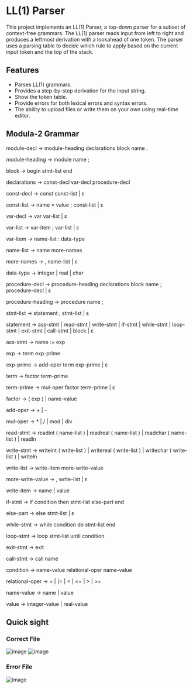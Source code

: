# LL(1) Parser

This project implements an LL(1) Parser, a top-down parser for a subset of context-free grammars. The LL(1) parser reads input from left to right and produces a leftmost derivation with a lookahead of one token.
The parser uses a parsing table to decide which rule to apply based on the current input token and the top of the stack.

## Features

- Parses LL(1) grammars.
- Provides a step-by-step derivation for the input string.
- Show the token table.
- Provide errors for both lexical errors and syntax errors.
- The ability to upload files or write them on your own using real-time editor.


##  Modula-2 Grammar

module-decl       → module-heading declarations block name .

module-heading    → module name ;

block             → begin stmt-list end

declarations      → const-decl var-decl procedure-decl

const-decl        → const const-list | ε

const-list        → name = value ; const-list | ε

var-decl          → var var-list | ε

var-list          → var-item ; var-list | ε

var-item          → name-list : data-type

name-list         → name more-names

more-names        → , name-list | ε

data-type         → integer | real | char

procedure-decl    → procedure-heading declarations block name ; procedure-decl | ε

procedure-heading → procedure name ;

stmt-list         → statement ; stmt-list | ε

statement         → ass-stmt | read-stmt | write-stmt | if-stmt | while-stmt
                   | loop-stmt | exit-stmt | call-stmt | block | ε

ass-stmt          → name := exp

exp               → term exp-prime

exp-prime         → add-oper term exp-prime | ε

term              → factor term-prime

term-prime        → mul-oper factor term-prime | ε

factor            → ( exp ) | name-value

add-oper          → + | -

mul-oper          → * | / | mod | div

read-stmt         → readint ( name-list ) | readreal ( name-list )
                   | readchar ( name-list ) | readln

write-stmt        → writeint ( write-list ) | writereal ( write-list )
                   | writechar ( write-list ) | writeln

write-list        → write-item more-write-value

more-write-value  → , write-list | ε

write-item        → name | value

if-stmt           → if condition then stmt-list else-part end

else-part         → else stmt-list | ε

while-stmt        → while condition do stmt-list end

loop-stmt         → loop stmt-list until condition

exit-stmt         → exit

call-stmt         → call name

condition         → name-value relational-oper name-value

relational-oper   → = | |= | < | <= | > | >=

name-value        → name | value

value             → integer-value | real-value

## Quick sight
### Correct File
![image](https://github.com/ZaidZitawi/LL1_Predictive_Parser/assets/111902956/b92e8fe2-4410-4fcd-89dc-d938d7dec28e)
![image](https://github.com/ZaidZitawi/LL1_Predictive_Parser/assets/111902956/24739155-39e8-4a81-a673-62987d82fd4d)
### Error File
![image](https://github.com/ZaidZitawi/LL1_Predictive_Parser/assets/111902956/9027b2e6-7a7c-424b-a847-61a87779a99b)





